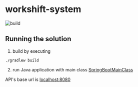 # workshift-system

![build](https://github.com/hamsatom-psql/workshift-system/actions/workflows/gradle.yml/badge.svg)

## Running the solution

1. build by executing

```shell
./gradlew build
```

2. run Java application with main class [SpringBootMainClass](src/main/java/org/SpringBootMainClass.java)

API's base url is [localhost:8080](http://localhost:8080)